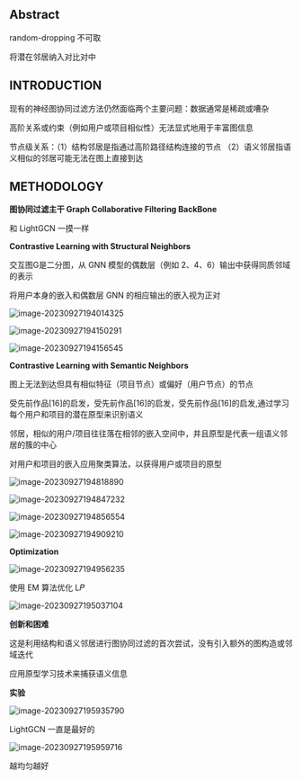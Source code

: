 ## Abstract

random-dropping 不可取

将潜在邻居纳入对比对中

## INTRODUCTION

现有的神经图协同过滤方法仍然面临两个主要问题：数据通常是稀疏或嘈杂

高阶关系或约束（例如用户或项目相似性）无法显式地用于丰富图信息

节点级关系：（1）结构邻居是指通过高阶路径结构连接的节点 （2）语义邻居指语义相似的邻居可能无法在图上直接到达

## METHODOLOGY

**图协同过滤主干 Graph Collaborative Filtering BackBone**

和 LightGCN 一摸一样



**Contrastive Learning with Structural Neighbors**

交互图G是二分图，从 GNN 模型的偶数层（例如 2、4、6）输出中获得同质邻域的表示

将用户本身的嵌入和偶数层 GNN 的相应输出的嵌入视为正对

![image-20230927194014325](C:\Users\Asus\AppData\Roaming\Typora\typora-user-images\image-20230927194014325.png)

![image-20230927194150291](C:\Users\Asus\AppData\Roaming\Typora\typora-user-images\image-20230927194150291.png)

![image-20230927194156545](C:\Users\Asus\AppData\Roaming\Typora\typora-user-images\image-20230927194156545.png)

**Contrastive Learning with Semantic Neighbors**

图上无法到达但具有相似特征（项目节点）或偏好（用户节点）的节点

受先前作品[16]的启发，受先前作品[16]的启发，受先前作品[16]的启发,通过学习每个用户和项目的潜在原型来识别语义

邻居，相似的用户/项目往往落在相邻的嵌入空间中，并且原型是代表一组语义邻居的簇的中心

对用户和项目的嵌入应用聚类算法，以获得用户或项目的原型

![image-20230927194818890](C:\Users\Asus\AppData\Roaming\Typora\typora-user-images\image-20230927194818890.png)

![image-20230927194847232](C:\Users\Asus\AppData\Roaming\Typora\typora-user-images\image-20230927194847232.png)

![image-20230927194856554](C:\Users\Asus\AppData\Roaming\Typora\typora-user-images\image-20230927194856554.png)

![image-20230927194909210](C:\Users\Asus\AppData\Roaming\Typora\typora-user-images\image-20230927194909210.png)

**Optimization**

![image-20230927194956235](C:\Users\Asus\AppData\Roaming\Typora\typora-user-images\image-20230927194956235.png)

使用 EM 算法优化 L𝑃

![image-20230927195037104](C:\Users\Asus\AppData\Roaming\Typora\typora-user-images\image-20230927195037104.png)

**创新和困难**

这是利用结构和语义邻居进行图协同过滤的首次尝试，没有引入额外的图构造或邻域迭代

应用原型学习技术来捕获语义信息



**实验**

![image-20230927195935790](C:\Users\Asus\AppData\Roaming\Typora\typora-user-images\image-20230927195935790.png)

LightGCN 一直是最好的

![image-20230927195959716](C:\Users\Asus\AppData\Roaming\Typora\typora-user-images\image-20230927195959716.png)

越均匀越好